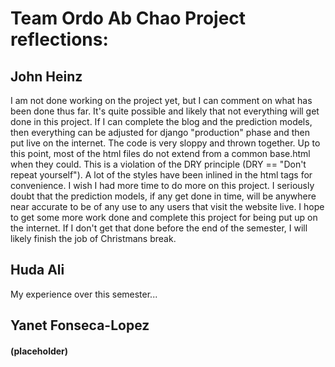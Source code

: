 # Team Ordo Ab Chao Project reflections: 
  ## John Heinz
  I am not done working on the project yet, but I can comment on what has been done thus far. It's 
  quite possible and likely that not everything will get done in this project. If I can complete the blog 
  and the prediction models, then everything can be adjusted for django "production" phase and then put 
  live on the internet. The code is very sloppy and thrown together. Up to this point, most of the html 
  files do not extend from a common base.html when they could. This is a violation of the DRY principle 
  (DRY == "Don't repeat yourself"). A lot of the styles have been inlined in the html tags for convenience. 
  I wish I had more time to do more on this project. I seriously doubt that the prediction models, if any 
  get done in time, will be anywhere near accurate to be of any use to any users that visit the website 
  live. I hope to get some more work done and complete this project for being put up on the internet. If 
  I don't get that done before the end of the semester, I will likely finish the job of Christmans break.
  ## Huda Ali 
  My experience over this semester...
  ## Yanet Fonseca-Lopez
  #### (placeholder)
